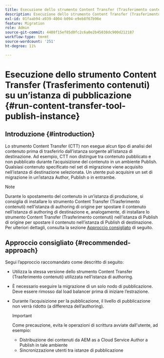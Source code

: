 ```yaml
---
title: Esecuzione dello strumento Content Transfer (Trasferimento contenuti) su un’istanza di pubblicazione
description: Esecuzione dello strumento Content Transfer (Trasferimento contenuti) su un’istanza di pubblicazione
exl-id: 01faab94-a939-4004-b094-e9eb8f67b96e
feature: Migration
role: Admin
source-git-commit: 4408f15ef85d0fc2c6a0e2b45038dc900d212187
workflow-type: tm+mt
source-wordcount: '251'
ht-degree: 11%

---
```


# Esecuzione dello strumento Content Transfer (Trasferimento contenuti) su un’istanza di pubblicazione {#run-content-transfer-tool-publish-instance}

## Introduzione {#introduction}

Lo strumento Content Transfer (CTT) non esegue alcun tipo di analisi del contenuto prima di trasferirlo dall’istanza sorgente all’istanza di destinazione. Ad esempio, CTT non distingue tra contenuto pubblicato e non pubblicato durante l’acquisizione del contenuto in un ambiente Publish. Qualsiasi contenuto specificato nel set di migrazione viene acquisito nell’istanza di destinazione selezionata. Un utente può acquisire un set di migrazione in un’istanza Author, Publish o in entrambe.

>[!NOTE]
>Durante lo spostamento del contenuto in un’istanza di produzione, si consiglia di installare lo strumento Content Transfer (Trasferimento contenuti) nell’istanza di authoring di origine per spostare il contenuto nell’istanza di authoring di destinazione e, analogamente, di installare lo strumento Content Transfer (Trasferimento contenuti) nell’istanza di Publish di origine per spostare il contenuto nell’istanza di Publish di destinazione. Per ulteriori dettagli, consulta la sezione [Approccio consigliato](#recommended-approach) di seguito.

## Approccio consigliato {#recommended-approach}

Segui l’approccio raccomandato come descritto di seguito:

* Utilizza la stessa versione dello strumento Content Transfer (Trasferimento contenuti) utilizzata nell’istanza di authoring.

* È necessario eseguire la migrazione di un solo nodo di pubblicazione. Deve essere rimosso dal load balancer prima di iniziare l’estrazione.

* Durante l’acquisizione per la pubblicazione, il livello di pubblicazione non verrà ridotto (a differenza dell’authoring).

  >[!IMPORTANT]
  >Come precauzione, evita le operazioni di scrittura avviate dall&#39;utente, ad esempio:
  > * Distribuzione dei contenuti da AEM as a Cloud Service Author a Publish in tale ambiente
  > * Sincronizzazione utenti tra istanze di pubblicazione
